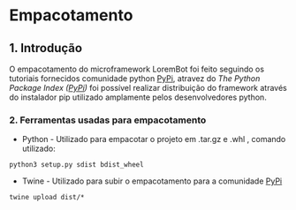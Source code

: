 # Empacotamento

## 1. Introdução

  
O empacotamento do microframework LoremBot foi feito seguindo os tutoriais fornecidos comunidade python [PyPi](https://packaging.python.org/tutorials/distributing-packages/#uploading-your-project-to-pypi),  atravez do _The Python Package Index \(_[_PyPi_](https://packaging.python.org/)_\)_ foi possível realizar distribuição do framework através do instalador pip utilizado amplamente pelos desenvolvedores python.

### 2. Ferramentas usadas para empacotamento



* Python - Utilizado para empacotar o projeto em .tar.gz e .whl , comando utilizado:

```text
python3 setup.py sdist bdist_wheel
```

* Twine - Utilizado para subir o empacotamento para a comunidade [PyPi](https://packaging.python.org/)

```text
twine upload dist/*
```



